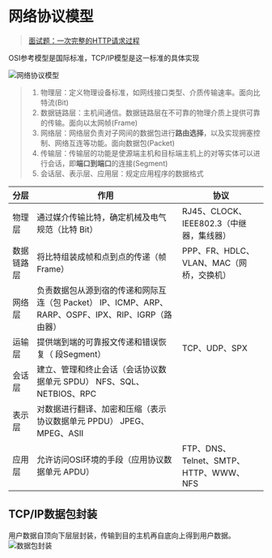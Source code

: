 # 网络协议模型
> [面试题：一次完整的HTTP请求过程](https://www.cnblogs.com/geoffreyone/p/10021290.html)

OSI参考模型是国际标准，TCP/IP模型是这一标准的具体实现

![网络协议模型](https://i.loli.net/2020/04/07/vt65mUbxeg8yOZR.png)
> 1. 物理层：定义物理设备标准，如网线接口类型、介质传输速率。面向比特流(Bit)
> 2. 数据链路层：主机间通信。数据链路层在不可靠的物理介质上提供可靠的传输。面向以太网帧(Frame)
> 3. 网络层：网络层负责对子网间的数据包进行**路由选择**，以及实现拥塞控制、网络互连等功能。面向数据包(Packet)
> 4. 传输层：传输层的功能是使源端主机和目标端主机上的对等实体可以进行会话，即**端口到端口**的连接(Segment)
> 5. 会话层、表示层、应用层：规定应用程序的数据格式

| 分层       | 作用                                                                                                | 协议                                     |
| ---------- | --------------------------------------------------------------------------------------------------- | ---------------------------------------- |
| 物理层     | 通过媒介传输比特，确定机械及电气规范（比特 Bit）                                                    | RJ45、CLOCK、IEEE802.3（中继器，集线器） |
| 数据链路层 | 将比特组装成帧和点到点的传递（帧 Frame）                                                            | PPP、FR、HDLC、VLAN、MAC（网桥，交换机） |
| 网络层     | 负责数据包从源到宿的传递和网际互连（包 Packet） IP、ICMP、ARP、RARP、OSPF、IPX、RIP、IGRP（路由器） |
| 运输层     | 提供端到端的可靠报文传递和错误恢复（ 段Segment）                                                    | TCP、UDP、SPX                            |
| 会话层     | 建立、管理和终止会话（会话协议数据单元 SPDU） NFS、SQL、NETBIOS、RPC                                |
| 表示层     | 对数据进行翻译、加密和压缩（表示协议数据单元 PPDU） JPEG、MPEG、ASII                                |
| 应用层     | 允许访问OSI环境的手段（应用协议数据单元 APDU）                                                      | FTP、DNS、Telnet、SMTP、HTTP、WWW、NFS   |


## TCP/IP数据包封装
用户数据自顶向下层层封装，传输到目的主机再自底向上得到用户数据。
![数据包封装](https://i.loli.net/2020/04/07/UGnrqfOTvhyHQpa.png)
